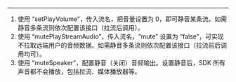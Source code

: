 <Title>拉流时如何静音某条流或者全部流？</Title>



- - -

1. 使用 “setPlayVolume”，传入流名，把音量设置为 0，即可静音某条流。如需静音多条流则依次配置该接口（拉流后调用）。  
2. 使用 “mutePlayStreamAudio”，传入流名，“mute” 设置为 “false”，可实现不拉取远端用户的音频数据。如需静音多条流则依次配置该接口（拉流前后调用均可）。
3. 使用 “muteSpeaker”，配置静音（关闭）音频输出。设置静音后，SDK 所有声音都不会播放，包括拉流、媒体播放器等。
